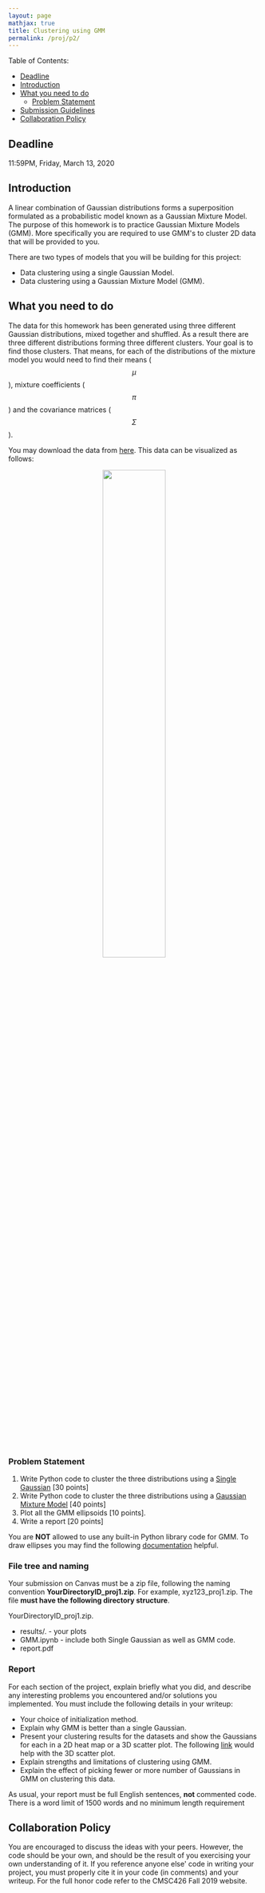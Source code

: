 ```yaml
---
layout: page
mathjax: true
title: Clustering using GMM
permalink: /proj/p2/
---
```


Table of Contents:
- [Deadline](#due)
- [Introduction](#intro)
- [What you need to do](#problem)
  - [Problem Statement](#pro)
- [Submission Guidelines](#sub)
- [Collaboration Policy](#coll)

<a name='due'></a>
## Deadline
11:59PM, Friday, March 13, 2020

<a name='intro'></a>
## Introduction

A linear combination of Gaussian distributions forms a superposition formulated as a probabilistic model known as a Gaussian Mixture Model. 
The purpose of this homework is to practice Gaussian Mixture Models (GMM). More specifically you are required to use GMM's to cluster 2D data that will be provided to you.


There are two types of models that you will be building for this project:
- Data clustering using a single Gaussian Model.
- Data clustering using a Gaussian Mixture Model (GMM).

<a name='problem'></a>
## What you need to do
The data for this homework has been generated using three different Gaussian distributions, mixed together and shuffled. As a result there are three different distributions forming three different clusters. Your goal is to find those clusters. That means, for each of the distributions of the mixture model you would need to find their means ($$\mu$$), mixture coefficients ($$\pi$$) and the covariance matrices ($$\Sigma$$).

You may download the data from [here](/cmsc426Spring2020/assets/proj2/data.csv). This data can be visualized as follows:
<center>
<div class="fig fighighlight">
  <img src="/cmsc426Spring2020/assets/proj2/p2_data.png" width="50%">
  <div class="figcaption">
  </div>
  <div style="clear:both;"></div>
</div>
</center>

<a name='pro'></a>
### Problem Statement

1. Write Python code to cluster the three distributions using a [Single Gaussian](https://nayeemmz.github.io/cmsc426fall2019/hw2colorseg/#gaussian) [30 points]
2. Write Python code to cluster the three distributions using a [Gaussian Mixture Model](https://nayeemmz.github.io/cmsc426fall2019/hw2colorseg/#gmm) [40 points] 
3. Plot all the GMM ellipsoids [10 points]. 
4. Write a report [20 points]

You are **NOT** allowed to use any built-in Python library code for GMM. To draw ellipses you may find the following [documentation](https://matplotlib.org/devdocs/gallery/statistics/confidence_ellipse.html) helpful.


### File tree and naming

Your submission on Canvas must be a zip file, following the naming convention **YourDirectoryID_proj1.zip**.  For example, xyz123_proj1.zip.  The file **must have the following directory structure**.

YourDirectoryID_proj1.zip.
 - results/.  - your plots
 - GMM.ipynb - include both Single Gaussian as well as GMM code.
 - report.pdf

### Report

For each section of the project, explain briefly what you did, and describe any interesting problems you encountered and/or solutions you implemented.  You must include the following details in your writeup:

- Your choice of initialization method.
- Explain why GMM is better than a single Gaussian.
- Present your clustering results for the datasets and show the Gaussians for each in a 2D heat map or a 3D scatter plot.
The following [link](https://matplotlib.org/mpl_toolkits/mplot3d/tutorial.html) would help with the 3D scatter plot. 
- Explain strengths and limitations of clustering using GMM. 
- Explain the effect of picking fewer or more number of Gaussians in GMM on clustering this data.

As usual, your report must be full English sentences, **not** commented code. There is a word limit of 1500 words and no minimum length requirement

<a name='coll'></a>
## Collaboration Policy
You are encouraged to discuss the ideas with your peers. However, the code should be your own, and should be the result of you exercising your own understanding of it. If you reference anyone else' code in writing your project, you must properly cite it in your code (in comments) and your writeup. For the full honor code refer to the CMSC426 Fall 2019 website.
